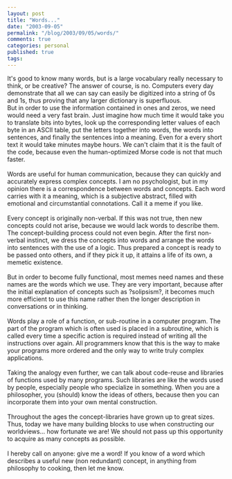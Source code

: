 ```yaml
---
layout: post
title: "Words..."
date: "2003-09-05"
permalink: "/blog/2003/09/05/words/"
comments: true
categories: personal
published: true
tags: 
---
```


It's good to know many words, but is a large vocabulary really necessary to think, or be creative? The answer of course, is no. Computers every day demonstrate that all we can say can easily be digitized into a string of 0s and 1s, thus proving that any larger dictionary is superfluous.<br />But in order to use the information contained in ones and zeros, we need would need a very fast brain. Just imagine how much time it would take you to translate bits into bytes, look up the corresponding letter values of each byte in an ASCII table, put the letters together into words, the words into sentences, and finally the sentences into a meaning. Even for a every short text it would take minutes maybe hours. We can't claim that it is the fault of the code, because even the human-optimized Morse code is not that much faster.<br /><br />Words are useful for human communication, because they can quickly and accurately express complex concepts. I am no psychologist, but in my opinion there is a correspondence between words and concepts. Each word carries with it a meaning, which is a subjective abstract, filled with emotional and circumstantial connotations. Call it a meme if you like.<br /><br />Every concept is originally non-verbal. If this was not true, then new concepts could not arise, because we would lack words to describe them. The concept-building process could not even begin. After the first non-verbal instinct, we dress the concepts into words and arrange the words into sentences with the use of a logic. Thus prepared a concept is ready to be passed onto others, and if they pick it up, it attains a life of its own, a memetic existence.<br /><br />But in order to become fully functional, most memes need names and these names are the words which we use. They are very important, because after the initial explanation of concepts such as ?solipsism?, it becomes much more efficient to use this name rather then the longer description in conversations or in thinking.<br /><br />Words play a role of a function, or sub-routine in a computer program. The part of the program which is often used is placed in a subroutine, which is called every time a specific action is required instead of writing all the instructions over again. All programmers know that this is the way to make your programs more ordered and the only way to write truly complex applications.<br /><br />Taking the analogy even further, we can talk about code-reuse and libraries of functions used by many programs. Such libraries are like the words used by people, especially people who specialize in something. When you are a philosopher, you (should) know the ideas of others, because then you can incorporate them into your own mental construction.<br /><br />Throughout the ages the concept-libraries have grown up to great sizes. Thus, today we have many building blocks to use when constructing our worldviews... how fortunate we are! We should not pass up this opportunity to acquire as many concepts as possible.<br /><br />I hereby call on anyone: give me a word! If you know of a word which describes a useful new (non redundant) concept, in anything from philosophy to cooking, then let me know. <br />